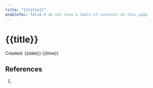 ```yaml
---
title: "{{title}}"
enableToc: false # do not show a table of contents on this page
---
```


# {{title}}

Created: {{date}} {{time}}  



## References
1. 

